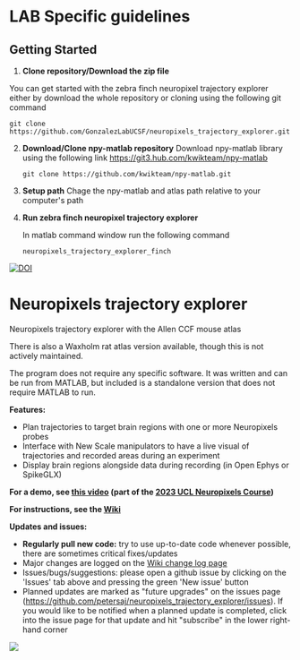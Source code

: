 # LAB Specific guidelines

## Getting Started

1. **Clone repository/Download the zip file**

You can get started with the zebra finch neuropixel trajectory explorer either by download the whole repository or cloning using the following git command
```
git clone https://github.com/GonzalezLabUCSF/neuropixels_trajectory_explorer.git
```

2. **Download/Clone npy-matlab repository**
   Download npy-matlab library using the following link https://git3.hub.com/kwikteam/npy-matlab
   ```
   git clone https://github.com/kwikteam/npy-matlab.git
   ```
4. **Setup path**
   Chage the npy-matlab and atlas path relative to your computer's path
   
   

 
6. **Run zebra finch neuropixel trajectory explorer**

   In matlab command window run the following command

   ```
   neuropixels_trajectory_explorer_finch
   ```
   

   
   
   
   



[![DOI](https://zenodo.org/badge/429406115.svg)](https://zenodo.org/badge/latestdoi/429406115)

# Neuropixels trajectory explorer
Neuropixels trajectory explorer with the Allen CCF mouse atlas 

There is also a Waxholm rat atlas version available, though this is not actively maintained.

The program does not require any specific software. It was written and can be run from MATLAB, but included is a standalone version that does not require MATLAB to run.

**Features:**
  * Plan trajectories to target brain regions with one or more Neuropixels probes
  * Interface with New Scale manipulators to have a live visual of trajectories and recorded areas during an experiment
  * Display brain regions alongside data during recording (in Open Ephys or SpikeGLX)

**For a demo, see [this video](https://www.youtube.com/watch?v=54VHDqzowwY&ab_channel=MatteoCarandini) (part of the [2023 UCL Neuropixels Course](https://www.ucl.ac.uk/neuropixels/training/2023-neuropixels-course))**


**For instructions, see the [Wiki](https://github.com/petersaj/neuropixels_trajectory_explorer/wiki)**

**Updates and issues:**
  * **Regularly pull new code:** try to use up-to-date code whenever possible, there are sometimes critical fixes/updates
  * Major changes are logged on the [Wiki change log page](https://github.com/petersaj/neuropixels_trajectory_explorer/wiki/Major-change-log)
  * Issues/bugs/suggestions: please open a github issue by clicking on the 'Issues' tab above and pressing the green 'New issue' button
  * Planned updates are marked as "future upgrades" on the issues page (https://github.com/petersaj/neuropixels_trajectory_explorer/issues). If you would like to be notified when a planned update is completed, click into the issue page for that update and hit "subscribe" in the lower right-hand corner

![](https://github.com/petersaj/neuropixels_trajectory_explorer/blob/main/wiki/front_image.png)
